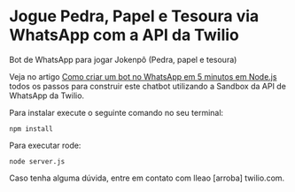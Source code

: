 # Jogue Pedra, Papel e Tesoura via WhatsApp com a API da Twilio

Bot de WhatsApp para jogar Jokenpô (Pedra, papel e tesoura)

Veja no artigo [Como criar um bot no WhatsApp em 5 minutos em Node.js](https://twilio.com/blog/como-criar-um-bot-no-whatsapp-em-5-minutos-em-node-js) todos os passos para construir este chatbot utilizando a Sandbox da API de WhatsApp da Twilio.


Para instalar execute o seguinte comando no seu terminal:

```npm install```

Para executar rode:

```node server.js```

Caso tenha alguma dúvida, entre em contato com lleao [arroba] twilio.com.
